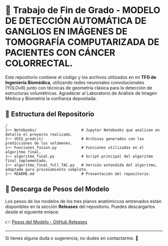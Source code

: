 # 📌 Trabajo de Fin de Grado - MODELO DE DETECCIÓN AUTOMÁTICA DE GANGLIOS EN IMÁGENES DE TOMOGRAFÍA COMPUTARIZADA DE PACIENTES CON CÁNCER COLORRECTAL.

Este repositorio contiene el código y los archivos utilizados en mi **TFG de Ingeniería Biomédica**, utilizando redes neuronales convolucionales (YOLOv8) junto con técnicas de geometría clásica para la detección de estructuras volumétricas. Agradecer al Laboratorio de Análisis de Imagen Médica y Biometría la confianza depositada.

## 📂 Estructura del Repositorio

```
/
├── Notebooks/                    # Jupyter Notebooks que analizan en detalle el proyecto realizado.
├── VOIS_predcit/                 # Archivos generados con las predicciones de los volúmenes. 
├── Funciones_fusion.py           # Funciones utilizadas en el algoritmo final.
├── algoritmo_final.py            # Script principal del algoritmo final implementado.
├── algoritmo_final_full_TAC.py   # Versión extendida del algoritmo, adaptada para procesamiento completo.
├── README.md                     # Presentación del repositorio.
```

## 🔗 Descarga de Pesos del Modelo
Los pesos de los modelos de los tres planos anatómiccos entrenados están disponibles en la sección **Releases** del repositorio. Puedes descargarlos desde el siguiente enlace:

👉 [Pesos del Modelo - GitHub Releases](https://github.com/DiegoGonovi/diego_gonzalez_tfg_ing_biomedica/releases/latest)

---

Si tienes alguna duda o sugerencia, no dudes en contactarme. 🚀
